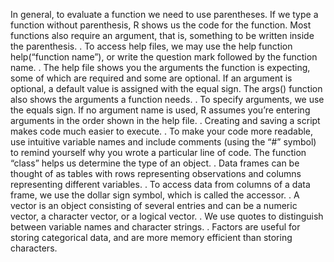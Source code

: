 In general, to evaluate a function we need to use parentheses. If we type a function without parenthesis, R shows us the code for the function. Most functions also require an argument, that is, something to be written inside the parenthesis.
. To access help files, we may use the help function help(“function name”), or write the question mark followed by the function name.
. The help file shows you the arguments the function is expecting, some of which are required and some are optional. If an argument is optional, a default value is assigned with the equal sign. The args() function also shows the arguments a function needs.
. To specify arguments, we use the equals sign. If no argument name is used, R assumes you’re entering arguments in the order shown in the help file.
. Creating and saving a script makes code much easier to execute.
. To make your code more readable, use intuitive variable names and include comments (using the “#” symbol) to remind yourself why you wrote a particular line of code.
The function “class” helps us determine the type of an object.
. Data frames can be thought of as tables with rows representing observations and columns representing different variables.
. To access data from columns of a data frame, we use the dollar sign symbol, which is called the accessor.
. A vector is an object consisting of several entries and can be a numeric vector, a character vector, or a logical vector.
. We use quotes to distinguish between variable names and character strings.
. Factors are useful for storing categorical data, and are more memory efficient than storing characters.
